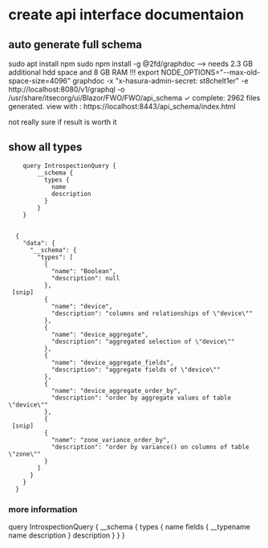 # create api interface documentaion

## auto generate full schema

sudo apt install npm
sudo npm install -g @2fd/graphdoc
--> needs 2.3 GB additional hdd space and 8 GB RAM !!!
export NODE_OPTIONS="--max-old-space-size=4096"
graphdoc -x "x-hasura-admin-secret: st8chelt1er" -e http://localhost:8080/v1/graphql -o /usr/share/itsecorg/ui/Blazor/FWO/FWO/api_schema
✓ complete: 2962 files generated.
view with : https://localhost:8443/api_schema/index.html

not really sure if result is worth it

## show all types

        query IntrospectionQuery {
            __schema {
              types {
                name
                description
              }
            }
        }


      {
        "data": {
          "__schema": {
            "types": [
              {
                "name": "Boolean",
                "description": null
              },
     [snip]
              {
                "name": "device",
                "description": "columns and relationships of \"device\""
              },
              {
                "name": "device_aggregate",
                "description": "aggregated selection of \"device\""
              },
              {
                "name": "device_aggregate_fields",
                "description": "aggregate fields of \"device\""
              },
              {
                "name": "device_aggregate_order_by",
                "description": "order by aggregate values of table \"device\""
              },
              {
     [snip]
              {
                "name": "zone_variance_order_by",
                "description": "order by variance() on columns of table \"zone\""
              }
            ]
          }
        }
      }


### more information

query IntrospectionQuery {
__schema {
types {
name
fields {
__typename
name
description
}
description
}
}
}
